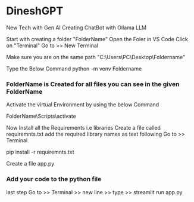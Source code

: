# DineshGPT
New Tech with Gen AI
Creating ChatBot with Ollama LLM

Start with creating a folder  "FolderName"
Open the Foler in VS Code
Click on "Terminal" Go to >> New Terminal

Make sure you are on the same path "C:\Users\PC\Desktop\Foldername"

Type the Below Command
python -m venv Foldername 

### FolderName is Created for all files you can see in the given FolderName

 Activate the virtual Environment by using the below Command

 FolderName\Scripts\activate

 Now Install all the Requirements i.e libraries
 Create a file called requiremnts.txt 
 add the required library names as text
 following 
 Go to >> Terminal

 pip install -r requiremnts.txt

 Create a file app.py
 ### Add your code to the python file

 last step
Go to >> Terminal >> new line >> type >> streamlit run app.py

